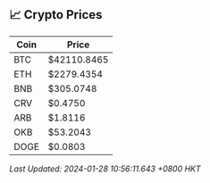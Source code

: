 ## 📈 Crypto Prices

| Coin | Price |
| ---- | ----- |
| BTC | $42110.8465 |
| ETH | $2279.4354 |
| BNB | $305.0748 |
| CRV | $0.4750 |
| ARB | $1.8116 |
| OKB | $53.2043 |
| DOGE | $0.0803 |

_Last Updated: 2024-01-28 10:56:11.643 +0800 HKT_